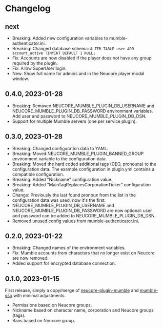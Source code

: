 # Changelog

## next

- Breaking: Added new configuration variables to mumble-authenticator.ini.
- Breaking: Changed database schema: `ALTER TABLE user ADD account_active TINYINT DEFAULT 1 NULL;`
- Fix: Accounts are now disabled if the player does not have any group required by the plugin.
- Fix: Allow SuperUser login.
- New: Show full name for admins and in the Neucore player modal window.

## 0.4.0, 2023-01-28

- Breaking: Removed NEUCORE_MUMBLE_PLUGIN_DB_USERNAME and NEUCORE_MUMBLE_PLUGIN_DB_PASSWORD environment variables.
  Add user and password to NEUCORE_MUMBLE_PLUGIN_DB_DSN.
- Support for multiple Mumble servers (one per service plugin).

## 0.3.0, 2023-01-28

- Breaking: Changed configuration data to YAML.
- Breaking: Moved NEUCORE_MUMBLE_PLUGIN_BANNED_GROUP environment variable to the configuration data.
- Breaking: Moved the hard coded additional tags (CEO, pronouns) to the configuration data. The example configuration
  in plugin.yml contains a compatible configuration.
- Breaking: Added "Nickname" configuration value.
- Breaking: Added "MainTagReplacesCorporationTicker" configuration value.
- Change: Previously the last found pronoun from the list in the configuration data was used, now it's the first.
- NEUCORE_MUMBLE_PLUGIN_DB_USERNAME and NEUCORE_MUMBLE_PLUGIN_DB_PASSWORD are now optional: user and password
  can be added to NEUCORE_MUMBLE_PLUGIN_DB_DSN.
- Removed unused config values from mumble-authenticator.ini.

## 0.2.0, 2023-01-22

- Breaking: Changed names of the environment variables.
- Fix: Mumble accounts from characters that no longer exist on Neucore are now removed.
- Added support for encrypted database connection.

## 0.1.0, 2023-01-15

First release, simply a copy/merge of [neucore-plugin-mumble](https://github.com/bravecollective/neucore-plugin-mumble)
and [mumble-sso](https://github.com/bravecollective/mumble-sso) with minimal adjustments.

- Permissions based on Neucore groups.
- Nickname based on character name, corporation and Neucore groups (tags).
- Bans based on Neucore group.

